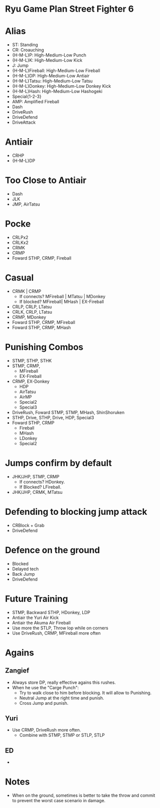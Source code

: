 Ryu Game Plan Street Fighter 6
==============================

# Alias
- ST: Standing
- CR: Croauching
- {H-M-L}P: High-Medium-Low Punch
- {H-M-L}K: High-Medium-Low Kick
- J: Jump
- {H-M-L}Fireball: High-Medium-Low Fireball
- {H-M-L}DP: High-Medium-Low Antiair
- {H-M-L}Tatsu: High-Medium-Low Tatsu
- {H-M-L}Donkey: High-Medium-Low Donkey Kick
- {H-M-L}Hash: High-Medium-Low Hashogeki
- Special{1-2-3}
- AMP: Amplified Fireball
- Dash
- DriveRush
- DriveDefend
- DriveAttack
 
# Antiair
- CRHP
- {H-M-L}DP

# Too Close to Antiair
- Dash
- JLK
- JMP, AirTatsu

# Pocke
- CRLPx2
- CRLKx2
- CRMK
- CRMP
- Foward STHP, CRMP, Fireball

# Casual
- CRMK | CRMP
    - If connects? MFireball | MTatsu | MDonkey
    - If blocked? MFireball| MHash | EX-Fireball
- CRLP, CRLP, LTatsu
- CRLK, CRLP, LTatsu
- CRMP, MDonkey
- Foward STHP, CRMP, MFireball
- Foward STHP, CRMP, MHash

# Punishing Combos
- STMP, STHP, STHK
- STMP, CRMP,
     * MFireball
     * EX-Fireball
- CRMP, EX-Donkey
	 * HDP
	 * AirTatsu
	 * AirMP
	 * Special2
	 * Special3
- DriveRush, Foward STMP, STMP, MHash, ShinShoruken
- STHP, Drive, STHP, Drive, HDP, Special3
- Foward STHP, CRMP
     * Fireball
	 * MHash
	 * LDonkey
	 * Special2

# Jumps confirm by default
- JHK/JHP, STMP, CRMP
    - If connects? HDonkey.
    - If Blocked? LFireball.
- JHK/JHP, CRMK, MTatsu

# Defending to blocking jump attack
- CRBlock + Grab
- DriveDefend

# Defence on the ground
- Blocked
- Delayed tech
- Back Jump
- DriveDefend

# Future Training
- STMP, Backward STHP, HDonkey, LDP
- Antiair the Yuri Air Kick
- Antiair the Akuma Air Fireball
- Use more the STLP, Throw lop while on corners
- Use DriveRush, CRMP, MFireball more often

# Agains

## Zangief
- Always store DP, really effective agains this rushes.
- When he use the "Carge Punch": 
    * Try to walk close to him before blocking. It will allow to Punishing.
    * Neutral Jump at the right time and punish.
    * Cross Jump and punish.

## Yuri
- Use CRMP, DriveRush more often.
    * Combine with STMP, STMP or STLP, STLP

## ED
- 

# Notes
- When on the ground, sometimes is better to take the throw and commit to prevent the worst case scenario in damage.
